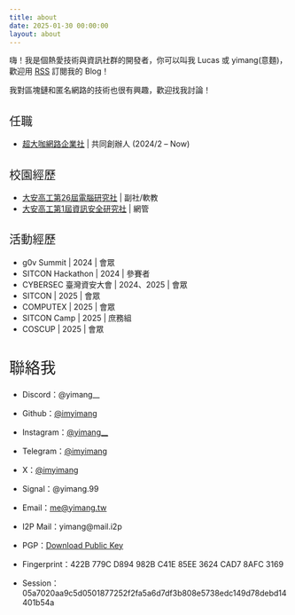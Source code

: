 ```yaml
---
title: about
date: 2025-01-30 00:00:00
layout: about
---
```

嗨！我是個熱愛技術與資訊社群的開發者，你可以叫我 Lucas 或 yimang(意麵)，歡迎用 [<u>RSS</u>](/rss.xml) 訂閱我的 Blog！

我對區塊鏈和匿名網路的技術也很有興趣，歡迎找我討論！

<h2 style="font-weight: normal;">任職</h2>

- [<u>超大咖網路企業社</u>](https://coffeehost.net) | 共同創辦人 (2024/2 – Now)

<h2 style="font-weight: normal;">校園經歷</h2>

- [<u>大安高工第26屆電腦研究社</u>](https://www.instagram.com/dacsc26th/) | 副社/軟教
- [<u>大安高工第1屆資訊安全研究社</u>](https://www.instagram.com/taivs.cssc/) | 網管

<h2 style="font-weight: normal;">活動經歷</h2>

- g0v Summit | 2024 | 會眾
- SITCON Hackathon | 2024 | 參賽者
- CYBERSEC 臺灣資安大會 | 2024、2025 | 會眾
- SITCON | 2025 | 會眾
- COMPUTEX | 2025 | 會眾
- SITCON Camp | 2025 | 庶務組
- COSCUP | 2025 | 會眾

<h1 style="font-weight: normal;">聯絡我</h1>

- Discord：@yimang__  
- Github：[<u>@imyimang</u>](https://github.com/imyimang)  
- Instagram：[<u>@yimang__</u>](https://instagram.com/yimang__)  
- Telegram：[<u>@imyimang</u>](https://t.me/imyimang)  
- X：[<u>@imyimang</u>](https://x.com/imyimang)  
- Signal：@yimang.99  

- Email：[<u>me@yimang.tw</u>](mailto:me@yimang.tw)  
- I2P Mail：yimang@mail\.i2p  

- PGP：[<u>Download Public Key</u>](/yimang_public.asc)  
- Fingerprint：422B 779C D894 982B C41E 85EE 3624 CAD7 8AFC 3169  

- Session：05a7020aa9c5d0501877252f2fa5a6d7df3b808e5738edc149d78debd14401b54a  

